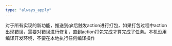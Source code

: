 ```yaml
---
type: "always_apply"
---
```


对于所有实现的新功能，推送到git后触发action进行打包，如果打包过程中action出现错误，需要对错误进行修复，直到action打包完成才算完成了任务。本机没用编译开发环境，不要在本地执行任何编译操作